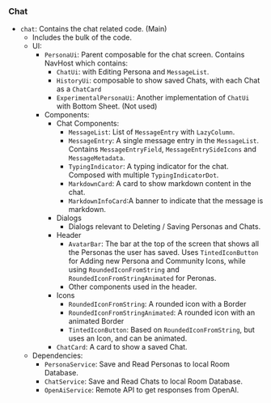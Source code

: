 <!--
SPDX-FileCopyrightText: 2023 Dheshan Mohandass (L4TTiCe) <dheshan@mohandass.com>
SPDX-License-Identifier: MIT
-->

### Chat

- `chat`: Contains the chat related code. (Main)
    - Includes the bulk of the code.
    - UI:
        - `PersonaUi`: Parent composable for the chat screen. Contains NavHost which contains:
            - `ChatUi`: with Editing Persona and `MessageList`.
            - `HistoryUi`: composable to show saved Chats, with each Chat as a `ChatCard`
            - `ExperimentalPersonaUi`: Another implementation of `ChatUi` with Bottom Sheet. (Not
              used)
        - Components:
            - Chat Components:
                - `MessageList`: List of `MessageEntry` with `LazyColumn`.
                - `MessageEntry`: A single message entry in the `MessageList`.
                  Contains `MessageEntryField`, `MessageEntrySideIcons` and `MessageMetadata`.
                - `TypingIndicator`: A typing indicator for the chat. Composed with
                  multiple `TypingIndicatorDot`.
                - `MarkdownCard`: A card to show markdown content in the chat.
                - `MarkdownInfoCard`:A banner to indicate that the message is markdown.
            - Dialogs
                - Dialogs relevant to Deleting / Saving Personas and Chats.
            - Header
                - `AvatarBar`: The bar at the top of the screen that shows all the Personas the user
                  has saved. Uses `TintedIconButton` for Adding new Persona and Community Icons,
                  while using `RoundedIconFromString` and `RoundedIconFromStringAnimated` for
                  Peronas.
                - Other components used in the header.
            - Icons
                - `RoundedIconFromString`: A rounded icon with a Border
                - `RoundedIconFromStringAnimated`: A rounded icon with an animated Border
                - `TintedIconButton`: Based on `RoundedIconFromString`, but uses an Icon, and can be
                  animated.
            - `ChatCard`: A card to show a saved Chat.
    - Dependencies:
        - `PersonaService`: Save and Read Personas to local Room Database.
        - `ChatService`: Save and Read Chats to local Room Database.
        - `OpenAiService`: Remote API to get responses from OpenAI.